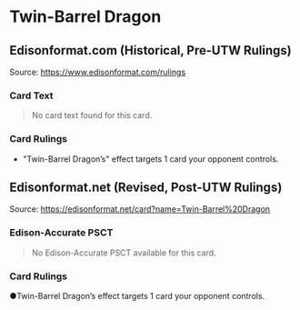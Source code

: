 # Twin-Barrel Dragon

## Edisonformat.com (Historical, Pre-UTW Rulings)

Source: https://www.edisonformat.com/rulings

### Card Text

> No card text found for this card.

### Card Rulings

*   "Twin-Barrel Dragon’s" effect targets 1 card your opponent controls.

## Edisonformat.net (Revised, Post-UTW Rulings)

Source: https://edisonformat.net/card?name=Twin-Barrel%20Dragon

### Edison-Accurate PSCT

> No Edison-Accurate PSCT available for this card.

### Card Rulings

●Twin-Barrel Dragon’s effect targets 1 card your opponent controls.
            